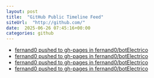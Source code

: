 ```yaml
---
layout: post
title:  "GitHub Public Timeline Feed"
siteUrl:  "http://github.com/"
date:  2025-06-26 07:45:16+00:00
categories: github
---
```

*  [fernand0 pushed to gh-pages in fernand0/botElectrico](https://github.com/fernand0/botElectrico/compare/2e7766a6f5...68ff2f1132)
*  [fernand0 pushed to gh-pages in fernand0/botElectrico](https://github.com/fernand0/botElectrico/compare/be216e0840...89f2cd8ff0)
*  [fernand0 pushed to gh-pages in fernand0/botElectrico](https://github.com/fernand0/botElectrico/compare/0d2441199a...d1946308c1)
*  [fernand0 pushed to gh-pages in fernand0/botElectrico](https://github.com/fernand0/botElectrico/compare/eafc03ebab...4dc703a1ce)
